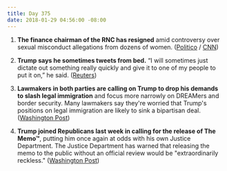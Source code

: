 ```yaml
---
title: Day 375
date: 2018-01-29 04:56:00 -08:00
---
```


1. **The finance chairman of the RNC has resigned** amid controversy over sexual misconduct allegations from dozens of women. ([Politico](https://www.politico.com/story/2018/01/27/steve-wynn-resign-rnc-finance-chair-sexual-misconduct-accusations-373768) / [CNN](https://www.cnn.com/2018/01/27/politics/wynn-rnc-finance-chair-resigns/index.html))

2. **Trump says he sometimes tweets from bed.** “I will sometimes just dictate out something really quickly and give it to one of my people to put it on,” he said. ([Reuters](https://www.reuters.com/article/us-usa-trump-tweets/i-tweet-from-bed-sometimes-trump-says-idUSKBN1FH0YH))

3. **Lawmakers in both parties are calling on Trump to drop his demands to slash legal immigration** and focus more narrowly on DREAMers and border security. Many lawmakers say they're worried that Trump's positions on legal immigration are likely to sink a bipartisan deal. ([Washington Post](https://www.washingtonpost.com/politics/lawmakers-call-on-trump-to-drop-bid-for-legal-immigration-cuts/2018/01/28/2ad231b8-0458-11e8-8777-2a059f168dd2_story.html?utm_term=.385ddf7d5997))

4. **Trump joined Republicans last week in calling for the release of The Memo™**, putting him once again at odds with his own Justice Department. The Justice Department has warned that releasing the memo to the public without an official review would be "extraordinarily reckless." ([Washington Post](https://www.washingtonpost.com/politics/trump-sought-release-of-classified-russia-memo-putting-him-at-odds-with-justice-department/2018/01/27/a00f2a4c-02bb-11e8-9d31-d72cf78dbeee_story.html?utm_term=.4a48b5492a69))